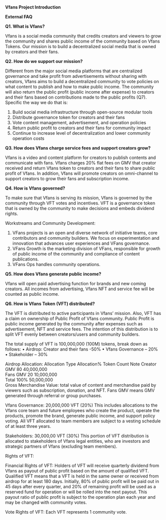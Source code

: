 
**Vfans Project Introduction**

**External FAQ**

**Q1.	 What is Vfans?**

Vfans is a social media community that credits creators and viewers to grow the community and shares public income of the community based on Vfans Tokens. Our mission is to build a decentralized social media that is owned by creators and their fans.

**Q2.	How do we support our mission?**

Different from the major social media platforms that are centralized governance and take profit from advertisements without sharing with creators, Vfans aims to build a decentralized community to vote policies on what content to publish and how to make public income. The community will also return the public profit (public income after expense) to creators and their fans based on contributions made to the public profits (Q7).  Specific the way we do that is:

1.	Build social media infrastructure through open-source modular tools
2.	Distribute governance token for creators and their fans
3.	Vote content management, advertisement, and operation policies
4.	Return public profit to creators and their fans for community impact
5.	Continue to increase level of decentralization and lower community operation costs

**Q3.	How does Vfans charge service fees and support creators grow?**

Vfans is a video and content platform for creators to publish contents and communicate with fans. Vfans charges 20% flat fees on GMV that creator received and return Vfans token to creators and their fans to share public profit of Vfans. In addition, Vfans will promote creators on omni-channel to support creators to grow their fans and subscription income. 

**Q4.	How is Vfans governed?**

To make sure that Vfans is serving its mission, Vfans is governed by the community through VFT votes and incentives. VFT is a governance token that is owned by the community to make decisions and embeds dividend rights.

Workstreams and Community Development: 
1.	VFans projects is an open and diverse network of initiative teams, core contributors and community builders. We focus on experimentation and innovation that advances user experiences and VFans governance.
2.	VFans Growth is the marketing division of VFans, responsible for growth of public income of the community and compliance of content publications.
3.	VFans Ops handles community operations.

**Q5.	How does Vfans generate public income?**

Vfans will open paid advertising function for brands and new coming creators. All incomes from advertising, Vfans NFT and service fee will be counted as public income. 

**Q6.	How is Vfans Token (VFT) distributed?**

The VFT is distributed to active participants in Vfans’ mission. Also, VFT has a claim on ownership of Public Profit of Vfans community.  Public Profit is public income generated by the community after expenses such as advertisement, NFT and service fees.  The intention of this distribution is to split VFT evenly between creators/users and community builders.

The total supply of VFT is 100,000,000 (100M) tokens, break down as follows: 
•	Airdrop: Creator and their fans -50%
•	Vfans Governance – 20%
•	Stakeholder – 30%

Airdrop Allocation: 
Allocation Type	Allocation%	Token Count	Note
Creator GMV	80	40,000,000	
Fans GMV	20	10,000,000	
Total	100%	50,000,000	
Gross Merchandise Value: total value of content and merchandise paid by viewers such as subscription, donation, and NFT. Fans GMV means GMV generated through referral or group purchases. 

Vfans Governance: 20,000,000 VFT (20%)
This includes allocations to the Vfans core team and future employees who create the product, operate the products, promote the brand, generate public income, and support policy voting. All VFT allocated to team members are subject to a vesting schedule of at least three years.

Stakeholders: 30,000,00 VFT (30%)
This portion of VFT distribution is allocated to stakeholders of Vfans legal entities, who are investors and strategic partners of Vfans (excluding team members).

Rights of VFT:

Financial Rights of VFT:  Holders of VFT will receive quarterly dividend from Vfans as payout of public profit based on the amount of qualified VFT. Qualified VFT means that a VFT is held in the same owner or received from airdrop for at least 180 days.  Initially, 80% of public profit will be paid out in 45 days after every quarter, and 20% of remaining profit will be used as a reserved fund for operation or will be rolled into the next payout.  This payout ratio of public profit is subject to the operation plan each year and may be changed with community votes.

Vote Rights of VFT: Each VFT represents 1 community vote. 
